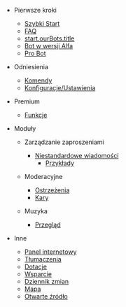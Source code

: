 - Pierwsze kroki

  - [Szybki Start](/pl/getting-started/quick-start.md)
  - [FAQ](/pl/getting-started/faq.md)
  - [start.ourBots.title](/pl/getting-started/ourBots.md)
  - [Bot w wersji Alfa](/pl/getting-started/alpha.md)
  - [Pro Bot](/pl/getting-started/pro.md)

- Odniesienia

  - [Komendy](/pl/reference/commands.md)
  - [Konfiguracje/Ustawienia](/pl/reference/settings.md)

- Premium

  - [Funkcje](/pl/premium/features.md)

- Moduły

  - Zarządzanie zaproszeniami

    - [Niestandardowe wiadomości](/pl/modules/invites/custom-messages.md)
      - [Przykłady](/pl/modules/invites/examples.md)

  - Moderacyjne

    - [Ostrzeżenia](/pl/modules/moderation/strikes.md)
    - [Kary](/pl/modules/moderation/punishments.md)

  - Muzyka

    - [Przegląd](/pl/modules/music/overview.md)

- Inne

  - [Panel internetowy](/pl/other/webpanel.md)
  - [Tłumaczenia](/pl/other/translations.md)
  - [Dotacje](/pl/other/donating.md)
  - [Wsparcie](/pl/other/support.md)
  - [Dziennik zmian](/pl/other/changelog.md)
  - [Mapa](/pl/other/roadmap.md)
  - [Otwarte źródło](/pl/other/open-source.md)
